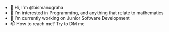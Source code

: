 - 👋 Hi, I’m @bismanugraha
- 👀 I’m interested in Programming, and anything that relate to mathematics
- 🌱 I’m currently working on Junior Software Development
- 📫 How to reach me? Try to DM me

<!---
bismanugraha/bismanugraha is a ✨ special ✨ repository because its `README.md` (this file) appears on your GitHub profile.
You can click the Preview link to take a look at your changes.
--->
